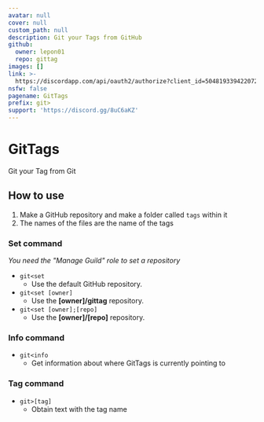 ```yaml
---
avatar: null
cover: null
custom_path: null
description: Git your Tags from GitHub
github:
  owner: lepon01
  repo: gittag
images: []
link: >-
  https://discordapp.com/api/oauth2/authorize?client_id=504819339422072834&permissions=0&scope=bot
nsfw: false
pagename: GitTags
prefix: git>
support: 'https://discord.gg/8uC6aKZ'
---
```

# GitTags
Git your Tag from Git

## How to use
1. Make a GitHub repository and make a folder called `tags` within it
2. The names of the files are the name of the tags

### Set command
_You need the "Manage Guild" role to set a repository_

- `git<set`
  - Use the default GitHub repository.
- `git<set [owner]`
  - Use the **[owner]/gittag** repository.
- `git<set [owner];[repo]`
  - Use the **[owner]/[repo]** repository.

### Info command
- `git<info`
  - Get information about where GitTags is currently pointing to

### Tag command
- `git>[tag]`
  - Obtain text with the tag name
